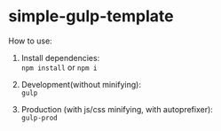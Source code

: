 # simple-gulp-template

How to use:

1. Install dependencies:  
<code>npm install</code>
or
<code>npm i</code>

2. Development(without minifying):<br>
<code>gulp</code>

3. Production (with js/css minifying, with autoprefixer):<br>
<code>gulp-prod</code>
